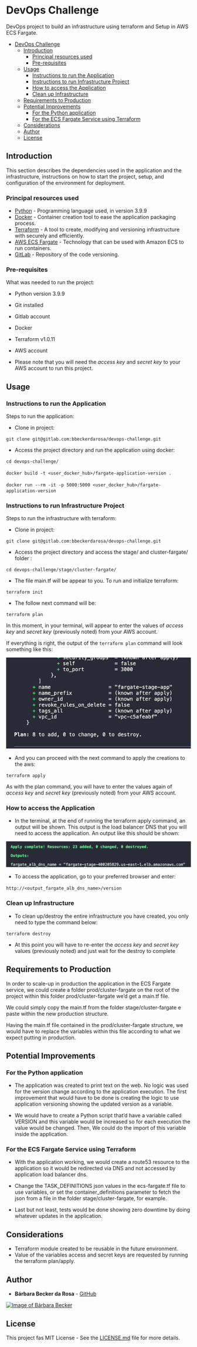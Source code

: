 # DevOps Challenge

DevOps project to build an infrastructure using terraform and Setup in AWS ECS Fargate.

- [DevOps Challenge](#devops-challenge)
  - [Introduction](#introduction)
    - [Principal resources used](#principal-resources-used)
    - [Pre-requisites](#pre-requisites)
  - [Usage](#usage)
    - [Instructions to run the Application](#instructions-to-run-the-application)
    - [Instructions to run Infrastructure Project](#instructions-to-run-infrastructure-project)
    - [How to access the Application](#how-to-access-the-application)
    - [Clean up Infrastructure](#clean-up-infrastructure)
  - [Requirements to Production](#requirements-to-production)
  - [Potential Improvements](#potential-improvements)
    - [For the Python application](#for-the-python-application)
    - [For the ECS Fargate Service using Terraform](#for-the-ecs-fargate-service-using-terraform)
  - [Considerations](#considerations)
  - [Author](#author)
  - [License](#license)
## Introduction

This section describes the dependencies used in the application and the infrastructure, instructions on how to start the project, setup, and configuration of the environment for deployment.

### Principal resources used

* [Python](https://www.python.org/) - Programming language used, in version 3.9.9
* [Docker](https://www.docker.com) - Container creation tool to ease the application packaging process.
* [Terraform](https://www.terraform.io/) - A tool to create, modifying and versioning infrastructure with securely and efficiently.
* [AWS ECS Fargate](https://aws.amazon.com/fargate/) - Technology that can be used with Amazon ECS to run containers. 
*  [GitLab](http://gitlab.com) - Repository of the code versioning.

### Pre-requisites

What was needed to run the project:

- Python version 3.9.9
- Git installed
- Gitlab account
- Docker
- Terraform v1.0.11
- AWS account

- Please note that you will need the *access key* and *secret key* to your AWS account to run this project. 
  
## Usage
### Instructions to run the Application

Steps to run the application:

- Clone in project:
```
git clone git@gitlab.com:bbeckerdarosa/devops-challenge.git
```

- Access the project directory and run the application using docker:
```
cd devops-challenge/

docker build -t <user_docker_hub>/fargate-application-version .

docker run --rm -it -p 5000:5000 <user_docker_hub>/fargate-application-version
```

### Instructions to run Infrastructure Project

Steps to run the infrastructure with terraform:

- Clone in project:
```
git clone git@gitlab.com:bbeckerdarosa/devops-challenge.git
```

- Access the project directory and access the stage/ and cluster-fargate/ folder :
```
cd devops-challenge/stage/cluster-fargate/
```

- The file main.tf will be appear to you. To run and initialize terraform:

```
terraform init
```

- The follow next command will be:

```
terraform plan
```

In this moment, in your terminal, will appear to enter the values of *access key* and *secret key* (previously noted) from your AWS account.

If everything is right, the output of the ```terraform plan``` command will look something like this:

![output-plan](images/screenshot_output_plan.png)

- And you can proceed with the next command to apply the creations to the aws:

```
terraform apply
```

As with the plan command, you will have to enter the values again of *access key* and *secret key* (previously noted) from your AWS account.

### How to access the Application

- In the terminal, at the end of running the terraform apply command, an output will be shown. This output is the load balancer DNS that you will need to access the application. An output like this should be shown:
  
![output-lb](images/screenshot_output_lb.png)

- To access the application, go to your preferred browser and enter:

```http://<output_fargate_alb_dns_name>/version```

### Clean up Infrastructure

- To clean up/destroy the entire infrastructure you have created, you only need to type the command below:

```
terraform destroy
```

- At this point you will have to re-enter the *access key* and *secret key* values (previously noted) and just wait for the destroy to complete

## Requirements to Production

In order to scale-up in production the application in the ECS Fargate service, we could create a folder prod/cluster-fargate on the root of the project within this folder prod/cluster-fargate we’d get a main.tf file.
 
We could simply copy the main.tf from the folder stage/cluster-fargate e paste within the new production structure. 
 
Having the main.tf file contained in the prod/cluster-fargate structure, we would have to replace the variables within this file according to what we expect putting in production.
 
## Potential Improvements
### For the Python application
 
- The application was created to print text on the web. No logic was used for the version change according to the application execution. The first improvement that would have to be done is creating the logic to use application versioning showing the updated version as a variable. 
 
- We would have to create a Python script that’d have a variable called VERSION and this variable would be increased so for each execution the value would be changed. Then, We could do the import of this variable inside the application. 
 
### For the ECS Fargate Service using Terraform
 
- With the application working, we would create a route53 resource to the application so it would be redirected via DNS and not accessed by application load balancer dns.

 - Change the TASK_DEFINITIONS json values in the ecs-fargate.tf file to use variables, or set the container_definitions parameter to fetch the json from a file in the folder stage/cluster-fargate, for example.

 - Last but not least, tests would be done showing zero downtime by doing whatever updates in the application.
 
## Considerations
 
- Terraform module created to be reusable in the future environment.
- Value of the variables access and secret keys are requested by running the terraform plan/apply.

## Author

* **Bárbara Becker da Rosa** -  [GitHub](https://github.com/bbeckerdarosa)

<a href="https://github.com/bbeckerdarosa">
  <img 
  alt="Image of Bárbara Becker" src="https://avatars1.githubusercontent.com/u/39573350?s=460&v=4" width="100">
</a>

## License

This project fas MIT License - See the [LICENSE.md](LICENSE.md) file for more details.